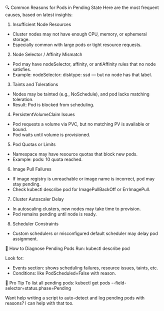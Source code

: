 
🔍 Common Reasons for Pods in Pending State
Here are the most frequent causes, based on latest insights:
1. Insufficient Node Resources
- Cluster nodes may not have enough CPU, memory, or ephemeral storage.
- Especially common with large pods or tight resource requests.
2. Node Selector / Affinity Mismatch
- Pod may have nodeSelector, affinity, or antiAffinity rules that no node satisfies.
- Example: nodeSelector: disktype: ssd — but no node has that label.
3. Taints and Tolerations
- Nodes may be tainted (e.g., NoSchedule), and pod lacks matching toleration.
- Result: Pod is blocked from scheduling.
4. PersistentVolumeClaim Issues
- Pod requests a volume via PVC, but no matching PV is available or bound.
- Pod waits until volume is provisioned.
5. Pod Quotas or Limits
- Namespace may have resource quotas that block new pods.
- Example: pods: 10 quota reached.
6. Image Pull Failures
- If image registry is unreachable or image name is incorrect, pod may stay pending.
- Check kubectl describe pod for ImagePullBackOff or ErrImagePull.
7. Cluster Autoscaler Delay
- In autoscaling clusters, new nodes may take time to provision.
- Pod remains pending until node is ready.
8. Scheduler Constraints
- Custom schedulers or misconfigured default scheduler may delay pod assignment.

🧪 How to Diagnose Pending Pods
Run:
kubectl describe pod <pod-name>


Look for:
- Events section: shows scheduling failures, resource issues, taints, etc.
- Conditions: like PodScheduled=False with reason.

🧠 Pro Tip
To list all pending pods:
kubectl get pods --field-selector=status.phase=Pending


Want help writing a script to auto-detect and log pending pods with reasons? I can help with that too.
